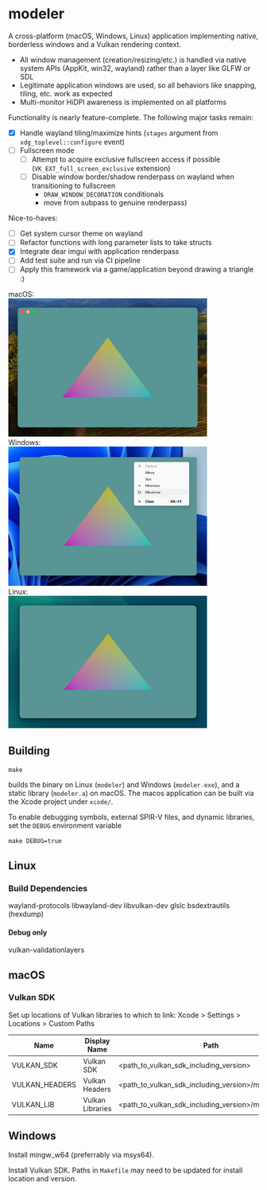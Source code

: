 # modeler

A cross-platform (macOS, Windows, Linux) application implementing native, borderless windows and a Vulkan rendering context.

* All window management (creation/resizing/etc.) is handled via native system APIs (AppKit, win32, wayland) rather than a layer like GLFW or SDL
* Legitimate application windows are used, so all behaviors like snapping, tiling, etc. work as expected
* Multi-monitor HiDPI awareness is implemented on all platforms

Functionality is nearly feature-complete. The following major tasks remain:
- [x] Handle wayland tiling/maximize hints (`stages` argument from `xdg_toplevel::configure` event)
- [ ] Fullscreen mode
	- [ ] Attempt to acquire exclusive fullscreen access if possible (`VK_EXT_full_screen_exclusive` extension)
	- [ ] Disable window border/shadow renderpass on wayland when transitioning to fullscreen
		- `DRAW_WINDOW_DECORATION` conditionals
		- move from subpass to genuine renderpass)

Nice-to-haves:
- [ ] Get system cursor theme on wayland
- [ ] Refactor functions with long parameter lists to take structs
- [x] Integrate dear imgui with application renderpass
- [ ] Add test suite and run via CI pipeline
- [ ] Apply this framework via a game/application beyond drawing a triangle :)

macOS:<br />
<img src="docs/images/window_triangle_macos.png" alt="macOS" width=400 /><br />
Windows:<br />
<img src="docs/images/window_triangle_windows.png" alt="Windows" width=400 /><br />
Linux:<br />
<img src="docs/images/window_triangle_linux.png" alt="Linux" width=400 /><br />

## Building

```shell
make
```
builds the binary on Linux (`modeler`) and Windows (`modeler.exe`), and a static library (`modeler.a`) on macOS. The macos application can be built via the Xcode project under `xcode/`.

To enable debugging symbols, external SPIR-V files, and dynamic libraries, set the `DEBUG` environment variable
```shell
make DEBUG=true
```

## Linux

### Build Dependencies
wayland-protocols
libwayland-dev
libvulkan-dev
glslc
bsdextrautils (hexdump)

#### Debug only
vulkan-validationlayers

## macOS

### Vulkan SDK
Set up locations of Vulkan libraries to which to link: Xcode > Settings > Locations > Custom Paths

| Name			| Display Name		| Path							|
|--			|--			|--							|
| VULKAN_SDK		| Vulkan SDK		| <path_to_vulkan_sdk_including_version>		|
| VULKAN_HEADERS	| Vulkan Headers	| <path_to_vulkan_sdk_including_version>/macOS/include	|
| VULKAN_LIB		| Vulkan Libraries	| <path_to_vulkan_sdk_including_version>/macOS/lib	|

## Windows
Install mingw_w64 (preferrably via msys64).

Install Vulkan SDK. Paths in `Makefile` may need to be updated for install location and version.
